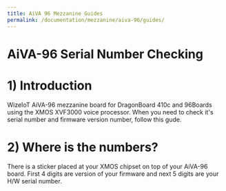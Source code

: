 ```yaml
---
title: AiVA 96 Mezzanine Guides
permalink: /documentation/mezzanine/aiva-96/guides/
---
```


# AiVA-96 Serial Number Checking

# 1) Introduction

WizeIoT AiVA-96 mezzanine board for DragonBoard 410c and 96Boards using the XMOS XVF3000 voice processor. When you need to check it's serial number and firmware version number, follow this gude.

# 2) Where is the numbers?

There is a sticker placed at your XMOS chipset on top of your AiVA-96 board. First 4 digits are version of your firmware and next 5 digits are your H/W serial number.

